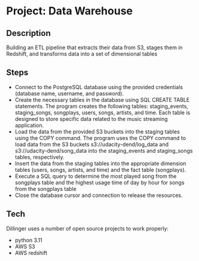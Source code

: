 # Project: Data Warehouse

## Description
Building an ETL pipeline that extracts their data from S3, stages them in Redshift, and transforms data into a set of dimensional tables
## Steps
- Connect to the PostgreSQL database using the provided credentials (database name, username, and password).
- Create the necessary tables in the database using SQL CREATE TABLE statements. The program creates the following tables: staging_events, staging_songs, songplays, users, songs, artists, and time. Each table is designed to store specific data related to the music streaming application.
- Load the data from the provided S3 buckets into the staging tables using the COPY command. The program uses the COPY command to load data from the S3 buckets s3://udacity-dend/log_data and s3://udacity-dend/song_data into the staging_events and staging_songs tables, respectively.
- Insert the data from the staging tables into the appropriate dimension tables (users, songs, artists, and time) and the fact table (songplays).
- Execute a SQL query to determine the most played song from the songplays table and the highest usage time of day by hour for songs from the songplays table
- Close the database cursor and connection to release the resources.



## Tech

Dillinger uses a number of open source projects to work properly:

- python 3.11
- AWS S3
- AWS redshift